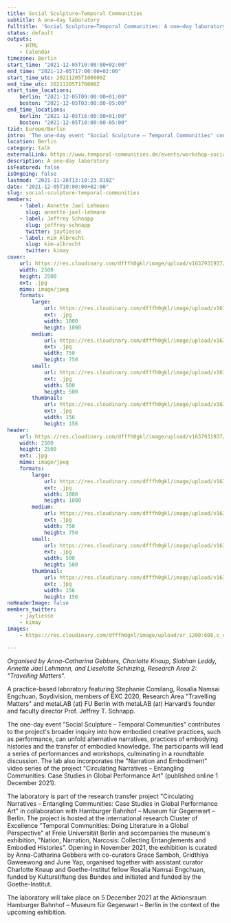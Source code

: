 ```yaml
---
title: Social Sculpture–Temporal Communities
subtitle: A one–day laboratory
fulltitle: 'Social Sculpture–Temporal Communities: A one–day laboratory'
status: default
outputs:
    - HTML
    - Calendar
timezone: Berlin
start_time: "2021-12-05T10:00:00+02:00"
end_time: "2021-12-05T17:00:00+02:00"
start_time_utc: 20211205T100000Z
end_time_utc: 20211205T170000Z
start_time_locations:
    berlin: "2021-12-05T09:00:00+01:00"
    boston: "2021-12-05T03:00:00-05:00"
end_time_locations:
    berlin: "2021-12-05T16:00:00+01:00"
    boston: "2021-12-05T10:00:00-05:00"
tzid: Europe/Berlin
intro: 'The one-day event "Social Sculpture – Temporal Communities" contributes to the project''s broader inquiry into how embodied creative practices, such as performance, can unfold alternative narratives, practices of embodying histories and the transfer of embodied knowledge. '
location: Berlin
category: talk
externalLink: https://www.temporal-communities.de/events/workshop-social-sculpture.html
description: A one–day laboratory
isFeatured: false
isOngoing: false
lastmod: "2021-11-26T13:10:23.019Z"
date: "2021-12-05T10:00:00+02:00"
slug: social-sculpture-temporal-communities
members:
    - label: Annette Jael Lehmann
      slug: annette-jael-lehmann
    - label: Jeffrey Schnapp
      slug: jeffrey-schnapp
      twitter: jaytiesse
    - label: Kim Albrecht
      slug: kim-albrecht
      twitter: kimay
cover:
    url: https://res.cloudinary.com/dfffh0gkl/image/upload/v1637931937/Entwurf_Social_Media_Pic_Video_Reihe_211123_4838e57a5a.jpg
    width: 2500
    height: 2500
    ext: .jpg
    mime: image/jpeg
    formats:
        large:
            url: https://res.cloudinary.com/dfffh0gkl/image/upload/v1637931937/large_Entwurf_Social_Media_Pic_Video_Reihe_211123_4838e57a5a.jpg
            ext: .jpg
            width: 1000
            height: 1000
        medium:
            url: https://res.cloudinary.com/dfffh0gkl/image/upload/v1637931938/medium_Entwurf_Social_Media_Pic_Video_Reihe_211123_4838e57a5a.jpg
            ext: .jpg
            width: 750
            height: 750
        small:
            url: https://res.cloudinary.com/dfffh0gkl/image/upload/v1637931938/small_Entwurf_Social_Media_Pic_Video_Reihe_211123_4838e57a5a.jpg
            ext: .jpg
            width: 500
            height: 500
        thumbnail:
            url: https://res.cloudinary.com/dfffh0gkl/image/upload/v1637931937/thumbnail_Entwurf_Social_Media_Pic_Video_Reihe_211123_4838e57a5a.jpg
            ext: .jpg
            width: 156
            height: 156
header:
    url: https://res.cloudinary.com/dfffh0gkl/image/upload/v1637931937/Entwurf_Social_Media_Pic_Video_Reihe_211123_4838e57a5a.jpg
    width: 2500
    height: 2500
    ext: .jpg
    mime: image/jpeg
    formats:
        large:
            url: https://res.cloudinary.com/dfffh0gkl/image/upload/v1637931937/large_Entwurf_Social_Media_Pic_Video_Reihe_211123_4838e57a5a.jpg
            ext: .jpg
            width: 1000
            height: 1000
        medium:
            url: https://res.cloudinary.com/dfffh0gkl/image/upload/v1637931938/medium_Entwurf_Social_Media_Pic_Video_Reihe_211123_4838e57a5a.jpg
            ext: .jpg
            width: 750
            height: 750
        small:
            url: https://res.cloudinary.com/dfffh0gkl/image/upload/v1637931938/small_Entwurf_Social_Media_Pic_Video_Reihe_211123_4838e57a5a.jpg
            ext: .jpg
            width: 500
            height: 500
        thumbnail:
            url: https://res.cloudinary.com/dfffh0gkl/image/upload/v1637931937/thumbnail_Entwurf_Social_Media_Pic_Video_Reihe_211123_4838e57a5a.jpg
            ext: .jpg
            width: 156
            height: 156
noHeaderImage: false
members_twitter:
    - jaytiesse
    - kimay
images:
    - https://res.cloudinary.com/dfffh0gkl/image/upload/ar_1200:600,c_crop/c_limit,h_1200,w_600/v1637931937/Entwurf_Social_Media_Pic_Video_Reihe_211123_4838e57a5a.jpg

---
```

*Organised by Anna-Catharina Gebbers, Charlotte Knaup, Siobhan Leddy, Annette Jael Lehmann, and Lieselotte Schinzing, Research Area 2: "Travelling Matters".*

A practice-based laboratory featuring Stephanie Comilang, Rosalia Namsai Engchuan, Soydivision, members of EXC 2020, Research Area "Travelling Matters" and metaLAB (at) FU Berlin with metaLAB (at) Harvard’s founder and faculty director Prof. Jeffrey T. Schnapp.

The one-day event "Social Sculpture – Temporal Communities" contributes to the project's broader inquiry into how embodied creative practices, such as performance, can unfold alternative narratives, practices of embodying histories and the transfer of embodied knowledge. The participants will lead a series of performances and workshops, culminating in a roundtable discussion. The lab also incorporates the "Narration and Embodiment" video series of the project "Circulating Narratives – Entangling Communities: Case Studies in Global Performance Art" (published online 1 December 2021).

The laboratory is part of the research transfer project "Circulating Narratives – Entangling Communities: Case Studies in Global Performance Art" in collaboration with Hamburger Bahnhof – Museum für Gegenwart – Berlin. The project is hosted at the international research Cluster of Excellence "Temporal Communities: Doing Literature in a Global Perspective" at Freie Universität Berlin and accompanies the museum's exhibition, "Nation, Narration, Narcosis: Collecting Entanglements and Embodied Histories". Opening in November 2021, the exhibition is curated by Anna-Catharina Gebbers with co-curators Grace Samboh, Gridthiya Gaweewong and June Yap, organised together with assistant curator Charlotte Knaup and Goethe-Institut fellow Rosalia Namsai Engchuan, funded by Kulturstiftung des Bundes and initiated and funded by the Goethe-Institut.

The laboratory will take place on 5 December 2021 at the Aktionsraum Hamburger Bahnhof – Museum für Gegenwart – Berlin in the context of the upcoming exhibition.